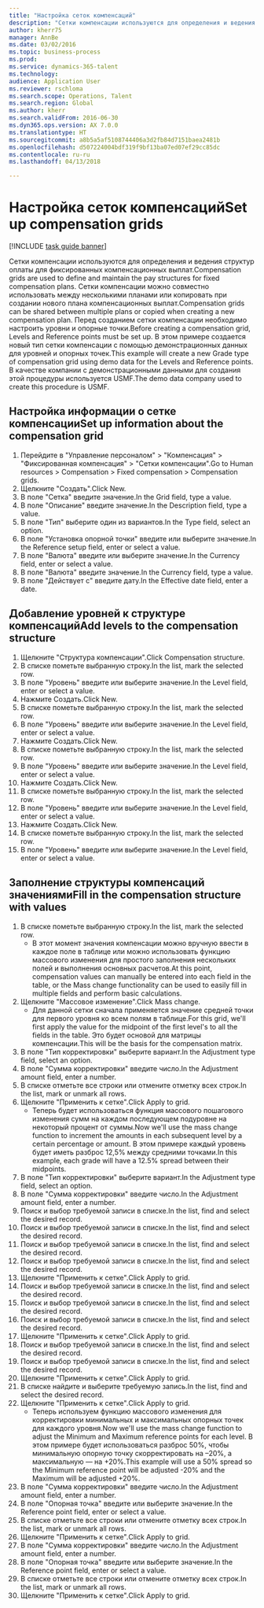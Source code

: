 ```yaml
--- 
title: "Настройка сеток компенсаций"
description: "Сетки компенсации используются для определения и ведения структур оплаты для фиксированных компенсационных выплат."
author: kherr75
manager: AnnBe
ms.date: 03/02/2016
ms.topic: business-process
ms.prod: 
ms.service: dynamics-365-talent
ms.technology: 
audience: Application User
ms.reviewer: rschloma
ms.search.scope: Operations, Talent
ms.search.region: Global
ms.author: kherr
ms.search.validFrom: 2016-06-30
ms.dyn365.ops.version: AX 7.0.0
ms.translationtype: HT
ms.sourcegitcommit: a8b5a5af5108744406a3d2fb84d7151baea2481b
ms.openlocfilehash: d507224004bdf319f9bf13ba07ed07ef29cc85dc
ms.contentlocale: ru-ru
ms.lasthandoff: 04/13/2018

---
```

# <a name="set-up-compensation-grids"></a><span data-ttu-id="c8246-103">Настройка сеток компенсаций</span><span class="sxs-lookup"><span data-stu-id="c8246-103">Set up compensation grids</span></span>

[!INCLUDE [task guide banner](../../includes/task-guide-banner.md)]

<span data-ttu-id="c8246-104">Сетки компенсации используются для определения и ведения структур оплаты для фиксированных компенсационных выплат.</span><span class="sxs-lookup"><span data-stu-id="c8246-104">Compensation grids are used to define and maintain the pay structures for fixed compensation plans.</span></span> <span data-ttu-id="c8246-105">Сетки компенсации можно совместно использовать между несколькими планами или копировать при создании нового плана компенсационных выплат.</span><span class="sxs-lookup"><span data-stu-id="c8246-105">Compensation grids can be shared between multiple plans or copied when creating a new compensation plan.</span></span>  <span data-ttu-id="c8246-106">Перед созданием сетки компенсации необходимо настроить уровни и опорные точки.</span><span class="sxs-lookup"><span data-stu-id="c8246-106">Before creating a compensation grid, Levels and Reference points must be set up.</span></span> <span data-ttu-id="c8246-107">В этом примере создается новый тип сетки компенсации с помощью демонстрационных данных для уровней и опорных точек.</span><span class="sxs-lookup"><span data-stu-id="c8246-107">This example will create a new Grade type of compensation grid using demo data for the Levels and Reference points.</span></span> <span data-ttu-id="c8246-108">В качестве компании с демонстрационными данными для создания этой процедуры используется USMF.</span><span class="sxs-lookup"><span data-stu-id="c8246-108">The demo data company used to create this procedure is USMF.</span></span>


## <a name="set-up-information-about-the-compensation-grid"></a><span data-ttu-id="c8246-109">Настройка информации о сетке компенсации</span><span class="sxs-lookup"><span data-stu-id="c8246-109">Set up information about the compensation grid</span></span>
1. <span data-ttu-id="c8246-110">Перейдите в "Управление персоналом" > "Компенсация" > "Фиксированная компенсация" > "Сетки компенсации".</span><span class="sxs-lookup"><span data-stu-id="c8246-110">Go to Human resources > Compensation > Fixed compensation > Compensation grids.</span></span>
2. <span data-ttu-id="c8246-111">Щелкните "Создать".</span><span class="sxs-lookup"><span data-stu-id="c8246-111">Click New.</span></span>
3. <span data-ttu-id="c8246-112">В поле "Сетка" введите значение.</span><span class="sxs-lookup"><span data-stu-id="c8246-112">In the Grid field, type a value.</span></span>
4. <span data-ttu-id="c8246-113">В поле "Описание" введите значение.</span><span class="sxs-lookup"><span data-stu-id="c8246-113">In the Description field, type a value.</span></span>
5. <span data-ttu-id="c8246-114">В поле "Тип" выберите один из вариантов.</span><span class="sxs-lookup"><span data-stu-id="c8246-114">In the Type field, select an option.</span></span>
6. <span data-ttu-id="c8246-115">В поле "Установка опорной точки" введите или выберите значение.</span><span class="sxs-lookup"><span data-stu-id="c8246-115">In the Reference setup field, enter or select a value.</span></span>
7. <span data-ttu-id="c8246-116">В поле "Валюта" введите или выберите значение.</span><span class="sxs-lookup"><span data-stu-id="c8246-116">In the Currency field, enter or select a value.</span></span>
8. <span data-ttu-id="c8246-117">В поле "Валюта" введите значение.</span><span class="sxs-lookup"><span data-stu-id="c8246-117">In the Currency field, type a value.</span></span>
9. <span data-ttu-id="c8246-118">В поле "Действует с" введите дату.</span><span class="sxs-lookup"><span data-stu-id="c8246-118">In the Effective date field, enter a date.</span></span>

## <a name="add-levels-to-the-compensation-structure"></a><span data-ttu-id="c8246-119">Добавление уровней к структуре компенсаций</span><span class="sxs-lookup"><span data-stu-id="c8246-119">Add levels to the compensation structure</span></span>
1. <span data-ttu-id="c8246-120">Щелкните "Структура компенсации".</span><span class="sxs-lookup"><span data-stu-id="c8246-120">Click Compensation structure.</span></span>
2. <span data-ttu-id="c8246-121">В списке пометьте выбранную строку.</span><span class="sxs-lookup"><span data-stu-id="c8246-121">In the list, mark the selected row.</span></span>
3. <span data-ttu-id="c8246-122">В поле "Уровень" введите или выберите значение.</span><span class="sxs-lookup"><span data-stu-id="c8246-122">In the Level field, enter or select a value.</span></span>
4. <span data-ttu-id="c8246-123">Нажмите Создать.</span><span class="sxs-lookup"><span data-stu-id="c8246-123">Click New.</span></span>
5. <span data-ttu-id="c8246-124">В списке пометьте выбранную строку.</span><span class="sxs-lookup"><span data-stu-id="c8246-124">In the list, mark the selected row.</span></span>
6. <span data-ttu-id="c8246-125">В поле "Уровень" введите или выберите значение.</span><span class="sxs-lookup"><span data-stu-id="c8246-125">In the Level field, enter or select a value.</span></span>
7. <span data-ttu-id="c8246-126">Нажмите Создать.</span><span class="sxs-lookup"><span data-stu-id="c8246-126">Click New.</span></span>
8. <span data-ttu-id="c8246-127">В списке пометьте выбранную строку.</span><span class="sxs-lookup"><span data-stu-id="c8246-127">In the list, mark the selected row.</span></span>
9. <span data-ttu-id="c8246-128">В поле "Уровень" введите или выберите значение.</span><span class="sxs-lookup"><span data-stu-id="c8246-128">In the Level field, enter or select a value.</span></span>
10. <span data-ttu-id="c8246-129">Нажмите Создать.</span><span class="sxs-lookup"><span data-stu-id="c8246-129">Click New.</span></span>
11. <span data-ttu-id="c8246-130">В списке пометьте выбранную строку.</span><span class="sxs-lookup"><span data-stu-id="c8246-130">In the list, mark the selected row.</span></span>
12. <span data-ttu-id="c8246-131">В поле "Уровень" введите или выберите значение.</span><span class="sxs-lookup"><span data-stu-id="c8246-131">In the Level field, enter or select a value.</span></span>
13. <span data-ttu-id="c8246-132">Нажмите Создать.</span><span class="sxs-lookup"><span data-stu-id="c8246-132">Click New.</span></span>
14. <span data-ttu-id="c8246-133">В списке пометьте выбранную строку.</span><span class="sxs-lookup"><span data-stu-id="c8246-133">In the list, mark the selected row.</span></span>
15. <span data-ttu-id="c8246-134">В поле "Уровень" введите или выберите значение.</span><span class="sxs-lookup"><span data-stu-id="c8246-134">In the Level field, enter or select a value.</span></span>

## <a name="fill-in-the-compensation-structure-with-values"></a><span data-ttu-id="c8246-135">Заполнение структуры компенсаций значениями</span><span class="sxs-lookup"><span data-stu-id="c8246-135">Fill in the compensation structure with values</span></span>
1. <span data-ttu-id="c8246-136">В списке пометьте выбранную строку.</span><span class="sxs-lookup"><span data-stu-id="c8246-136">In the list, mark the selected row.</span></span>
    * <span data-ttu-id="c8246-137">В этот момент значения компенсации можно вручную ввести в каждое поле в таблице или можно использовать функцию массового изменения для простого заполнения нескольких полей и выполнения основных расчетов.</span><span class="sxs-lookup"><span data-stu-id="c8246-137">At this point, compensation values can manually be entered into each field in the table, or the Mass change functionality can be used to easily fill in multiple fields and perform basic calculations.</span></span>  
2. <span data-ttu-id="c8246-138">Щелкните "Массовое изменение".</span><span class="sxs-lookup"><span data-stu-id="c8246-138">Click Mass change.</span></span>
    * <span data-ttu-id="c8246-139">Для данной сетки сначала применяется значение средней точки для первого уровня ко всем полям в таблице.</span><span class="sxs-lookup"><span data-stu-id="c8246-139">For this grid, we'll first apply the value for the midpoint of the first level's to all the fields in the table.</span></span> <span data-ttu-id="c8246-140">Это будет основой для матрицы компенсации.</span><span class="sxs-lookup"><span data-stu-id="c8246-140">This will be the basis for the compensation matrix.</span></span>  
3. <span data-ttu-id="c8246-141">В поле "Тип корректировки" выберите вариант.</span><span class="sxs-lookup"><span data-stu-id="c8246-141">In the Adjustment type field, select an option.</span></span>
4. <span data-ttu-id="c8246-142">В поле "Сумма корректировки" введите число.</span><span class="sxs-lookup"><span data-stu-id="c8246-142">In the Adjustment amount field, enter a number.</span></span>
5. <span data-ttu-id="c8246-143">В списке отметьте все строки или отмените отметку всех строк.</span><span class="sxs-lookup"><span data-stu-id="c8246-143">In the list, mark or unmark all rows.</span></span>
6. <span data-ttu-id="c8246-144">Щелкните "Применить к сетке".</span><span class="sxs-lookup"><span data-stu-id="c8246-144">Click Apply to grid.</span></span>
    * <span data-ttu-id="c8246-145">Теперь будет использоваться функция массового пошагового изменения сумм на каждом последующем подуровне на некоторый процент от суммы.</span><span class="sxs-lookup"><span data-stu-id="c8246-145">Now we'll use the mass change function to increment the amounts in each subsequent level by a certain percentage or amount.</span></span> <span data-ttu-id="c8246-146">В этом примере каждый уровень будет иметь разброс 12,5% между средними точками.</span><span class="sxs-lookup"><span data-stu-id="c8246-146">In this example, each grade will have a 12.5% spread between their midpoints.</span></span>  
7. <span data-ttu-id="c8246-147">В поле "Тип корректировки" выберите вариант.</span><span class="sxs-lookup"><span data-stu-id="c8246-147">In the Adjustment type field, select an option.</span></span>
8. <span data-ttu-id="c8246-148">В поле "Сумма корректировки" введите число.</span><span class="sxs-lookup"><span data-stu-id="c8246-148">In the Adjustment amount field, enter a number.</span></span>
9. <span data-ttu-id="c8246-149">Поиск и выбор требуемой записи в списке.</span><span class="sxs-lookup"><span data-stu-id="c8246-149">In the list, find and select the desired record.</span></span>
10. <span data-ttu-id="c8246-150">Поиск и выбор требуемой записи в списке.</span><span class="sxs-lookup"><span data-stu-id="c8246-150">In the list, find and select the desired record.</span></span>
11. <span data-ttu-id="c8246-151">Поиск и выбор требуемой записи в списке.</span><span class="sxs-lookup"><span data-stu-id="c8246-151">In the list, find and select the desired record.</span></span>
12. <span data-ttu-id="c8246-152">Поиск и выбор требуемой записи в списке.</span><span class="sxs-lookup"><span data-stu-id="c8246-152">In the list, find and select the desired record.</span></span>
13. <span data-ttu-id="c8246-153">Щелкните "Применить к сетке".</span><span class="sxs-lookup"><span data-stu-id="c8246-153">Click Apply to grid.</span></span>
14. <span data-ttu-id="c8246-154">Поиск и выбор требуемой записи в списке.</span><span class="sxs-lookup"><span data-stu-id="c8246-154">In the list, find and select the desired record.</span></span>
15. <span data-ttu-id="c8246-155">Поиск и выбор требуемой записи в списке.</span><span class="sxs-lookup"><span data-stu-id="c8246-155">In the list, find and select the desired record.</span></span>
16. <span data-ttu-id="c8246-156">Поиск и выбор требуемой записи в списке.</span><span class="sxs-lookup"><span data-stu-id="c8246-156">In the list, find and select the desired record.</span></span>
17. <span data-ttu-id="c8246-157">Щелкните "Применить к сетке".</span><span class="sxs-lookup"><span data-stu-id="c8246-157">Click Apply to grid.</span></span>
18. <span data-ttu-id="c8246-158">Поиск и выбор требуемой записи в списке.</span><span class="sxs-lookup"><span data-stu-id="c8246-158">In the list, find and select the desired record.</span></span>
19. <span data-ttu-id="c8246-159">Поиск и выбор требуемой записи в списке.</span><span class="sxs-lookup"><span data-stu-id="c8246-159">In the list, find and select the desired record.</span></span>
20. <span data-ttu-id="c8246-160">Щелкните "Применить к сетке".</span><span class="sxs-lookup"><span data-stu-id="c8246-160">Click Apply to grid.</span></span>
21. <span data-ttu-id="c8246-161">В списке найдите и выберите требуемую запись.</span><span class="sxs-lookup"><span data-stu-id="c8246-161">In the list, find and select the desired record.</span></span>
22. <span data-ttu-id="c8246-162">Щелкните "Применить к сетке".</span><span class="sxs-lookup"><span data-stu-id="c8246-162">Click Apply to grid.</span></span>
    * <span data-ttu-id="c8246-163">Теперь используем функцию массового изменения для корректировки минимальных и максимальных опорных точек для каждого уровня.</span><span class="sxs-lookup"><span data-stu-id="c8246-163">Now we'll use the mass change function to adjust the Minimum and Maximum reference points for each level.</span></span> <span data-ttu-id="c8246-164">В этом примере будет использоваться разброс 50%, чтобы минимальную опорную точку скорректировать на –20%, а максимальную — на +20%.</span><span class="sxs-lookup"><span data-stu-id="c8246-164">This example will use a 50% spread so the Minimum reference point will be adjusted -20% and the Maximum will be adjusted +20%.</span></span>  
23. <span data-ttu-id="c8246-165">В поле "Сумма корректировки" введите число.</span><span class="sxs-lookup"><span data-stu-id="c8246-165">In the Adjustment amount field, enter a number.</span></span>
24. <span data-ttu-id="c8246-166">В поле "Опорная точка" введите или выберите значение.</span><span class="sxs-lookup"><span data-stu-id="c8246-166">In the Reference point field, enter or select a value.</span></span>
25. <span data-ttu-id="c8246-167">В списке отметьте все строки или отмените отметку всех строк.</span><span class="sxs-lookup"><span data-stu-id="c8246-167">In the list, mark or unmark all rows.</span></span>
26. <span data-ttu-id="c8246-168">Щелкните "Применить к сетке".</span><span class="sxs-lookup"><span data-stu-id="c8246-168">Click Apply to grid.</span></span>
27. <span data-ttu-id="c8246-169">В поле "Сумма корректировки" введите число.</span><span class="sxs-lookup"><span data-stu-id="c8246-169">In the Adjustment amount field, enter a number.</span></span>
28. <span data-ttu-id="c8246-170">В поле "Опорная точка" введите или выберите значение.</span><span class="sxs-lookup"><span data-stu-id="c8246-170">In the Reference point field, enter or select a value.</span></span>
29. <span data-ttu-id="c8246-171">В списке отметьте все строки или отмените отметку всех строк.</span><span class="sxs-lookup"><span data-stu-id="c8246-171">In the list, mark or unmark all rows.</span></span>
30. <span data-ttu-id="c8246-172">Щелкните "Применить к сетке".</span><span class="sxs-lookup"><span data-stu-id="c8246-172">Click Apply to grid.</span></span>


